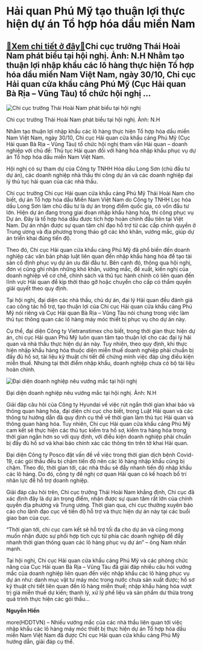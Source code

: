 Hải quan Phú Mỹ tạo thuận lợi thực hiện dự án Tổ hợp hóa dầu miền Nam
=====================================================================

[:gift:Xem chi tiết ở đây:gift:](https://hddtvn.com/hai-quan-phu-my-tao-thuan-loi-thuc-hien-du-an-to-hop-hoa-dau-mien-nam/)Chi cục trưởng Thái Hoài Nam phát biểu tại hội nghị. Ảnh: N.H Nhằm tạo thuận lợi nhập khẩu các lô hàng thực hiện Tổ hợp hóa dầu miền Nam Việt Nam, ngày 30/10, Chi cục Hải quan cửa khẩu cảng Phú Mỹ (Cục Hải quan Bà Rịa – Vũng Tàu) tổ chức hội nghị …
--------------------------------------------------------------------------------------------------------------------------------------------------------------------------------------------------------------------------------------------------------





![Chi cục trưởng Thái Hoài Nam phát biểu tại hội nghị](https://hddtvn.com/wp-content/uploads/2021/01/4818_IMG_7431.jpg "Chi cục trưởng Thái Hoài Nam phát biểu tại hội nghị")


Chi cục trưởng Thái Hoài Nam phát biểu tại hội nghị. Ảnh: N.H



Nhằm tạo thuận lợi nhập khẩu các lô hàng thực hiện Tổ hợp hóa dầu miền Nam Việt Nam, ngày 30/10, Chi cục Hải quan cửa khẩu cảng Phú Mỹ (Cục Hải quan Bà Rịa – Vũng Tàu) tổ chức hội nghị tham vấn Hải quan – doanh nghiệp với chủ đề: Thủ tục Hải quan đối với hàng hóa nhập khẩu phục vụ dự án Tổ hợp hóa dầu miền Nam Việt Nam.


Hội nghị có sự tham dự của Công ty TNHH Hóa dầu Long Sơn (chủ đầu tư dự án), các doanh nghiệp nhà thầu thi công dự án và các doanh nghiệp đại lý thủ tục hải quan của các nhà thầu.


Chi cục trưởng Chi cục Hải quan cửa khẩu cảng Phú Mỹ Thái Hoài Nam cho biết, dự án Tổ hợp hóa dầu Miền Nam Việt Nam do Công ty TNHH Lọc hóa dầu Long Sơn làm chủ đầu tư là dự án trọng điểm quốc gia, có vốn đầu tư lớn. Hiện dự án đang trong giai đoạn nhập khẩu hàng hóa, thi công phục vụ Dự án. Đây là tổ hợp hóa dầu được tích hợp hoàn chỉnh đầu tiên tại Việt Nam. Dự án nhận được sự quan tâm chỉ đạo hỗ trợ từ các cấp chính quyền ở Trung ương và địa phương trong tháo gỡ các khó khăn, vướng mắc, giúp dự án triển khai đúng tiến độ.


Theo đó, Chi cục Hải quan cửa khẩu cảng Phú Mỹ đã phổ biến đến doanh nghiệp các văn bản pháp luật liên quan đến nhập khẩu hàng hóa để tạo tài sản cố định phục vụ dự án ưu đãi đầu tư. Bên cạnh đó, thông qua hội nghị, đơn vị cũng ghi nhận những khó khăn, vướng mắc, đề xuất, kiến nghị của doanh nghiệp về cơ chế, chính sách và thủ tục hành chính có liên quan đến lĩnh vực Hải quan để kịp thời tháo gỡ hoặc chuyển cho cấp có thẩm quyền giải quyết theo quy định.


Tại hội nghị, đại diện các nhà thầu, chủ dự án, đại lý Hải quan đều đánh giá cao công tác hỗ trợ, tạo thuận lợi của Chi cục Hải quan cửa khẩu cảng Phú Mỹ nói riêng và Cục Hải quan Bà Rịa – Vũng Tàu nói chung trong việc làm thủ tục thông quan các lô hàng máy móc thiết bị phục vụ cho dự án này.


Cụ thể, đại diện Công ty Vietranstimex cho biết, trong thời gian thực hiện dự án, chi cục Hải quan Phú Mỹ luôn quan tâm tạo thuận lợi cho các đại lý hải quan và nhà thầu thực hiện dự án này. Tuy nhiên, theo quy định, khi thực hiện nhập khẩu hàng hóa thuộc diện miễn thuế doanh nghiệp phải chuẩn bị đầy đủ hồ sơ, tài liệu kỹ thuật chi tiết để chứng minh việc đáp ứng điều kiện miễn thuế. Nhưng tại thời điểm nhập khẩu, doanh nghiệp chưa có bộ tài liệu hoàn chỉnh.





![Đại diện doanh nghiệp nêu vướng mắc tại hội nghị](https://hddtvn.com/wp-content/uploads/2021/01/4823_IMG_7405.jpg "Đại diện doanh nghiệp nêu vướng mắc tại hội nghị")


Đại diện doanh nghiệp nêu vướng mắc tại hội nghị. Ảnh: N.H



Giải đáp câu hỏi của Công ty Hyundai về việc rút ngắn thời gian khai báo và thông quan hàng hóa, đại diện chi cục cho biết, trong Luật Hải quan và các thông tư hướng dẫn đã quy định cụ thể về thời gian làm thủ tục Hải quan và thông quan hàng hóa. Tuy nhiên, Chi cục Hải quan cửa khẩu cảng Phú Mỹ cam kết sẽ thực hiện các thủ tục kiểm tra hồ sơ, kiểm tra hàng hóa trong thời gian ngắn hơn so với quy định, với điều kiện doanh nghiệp phải chuẩn bị đầy đủ hồ sơ và khai báo chính xác các thông tin trên tờ khai Hải quan.


Đại diện Công ty Posco đặt vấn đề về việc trong thời gian dịch bệnh Covid-19, các gói thầu đều bị chậm tiến độ nên các lô hàng nhập khẩu cũng bị chậm. Theo đó, thời gian tới, các nhà thầu sẽ đẩy nhanh tiến độ nhập khẩu các lô hàng. Do đó, công ty đề nghị cơ quan Hải quan có kế hoạch bố trí nhân lực để hỗ trợ doanh nghiệp.


Giải đáp câu hỏi trên, Chi cục trưởng Thái Hoài Nam khẳng định, Chi cục đã xác định đây là dự án trọng điểm, nhận được sự quan tâm rất lớn của chính quyền địa phương và Trung ương. Thời gian qua, chi cục thường xuyên báo cáo cho lãnh đạo cục về tiến độ hỗ trợ và thực hiện dự án này tại các buổi giao ban của cục.


“Thời gian tới, chi cục cam kết sẽ hỗ trợ tối đa cho dự án và cũng mong muốn nhận được sự phối hợp tích cực từ phía các doanh nghiệp để đẩy nhanh thời gian thông quan các lô hàng phục vụ dự án” – ông Nam nhấn mạnh.


Tại hội nghị, Chi cục Hải quan cửa khẩu cảng Phú Mỹ và các phòng chức năng của Cục Hải quan Bà Rịa – Vũng Tàu đã giải đáp nhiều câu hỏi vướng mắc của doanh nghiệp liên quan đến việc nhập khẩu các lô hàng phục vụ dự án như: danh mục vật tư máy móc trong nước chưa sản xuất được; hồ sơ kỹ thuật chi tiết liên quan đến lô hàng miễn thuế; nhập khẩu hàng hóa vượt trị giá miễn thuế dự kiến; thanh lý, xử lý phế liệu và sản phẩm dư thừa trong quá trình thực hiện các gói thầu…




**Nguyễn Hiền**



more(HDDTVN) – Nhiều vướng mắc của các nhà thầu liên quan tới việc nhập khẩu các lô hàng máy móc thiết bị thực hiện dự án Tổ hợp hóa dầu miền Nam Việt Nam đã được Chi cục Hải quan cửa khẩu cảng Phú Mỹ hướng dẫn, giải đáp cụ thể.

